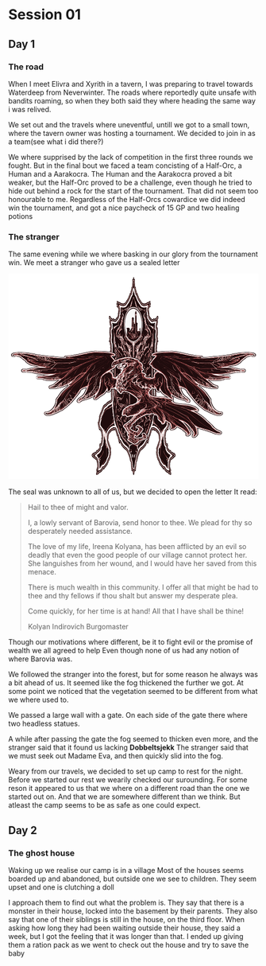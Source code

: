 # Session 01
## Day 1
### The road
When I meet Elivra and Xyrith in a tavern, I was preparing to travel towards Waterdeep from Neverwinter. The roads where reportedly quite unsafe with bandits roaming, so when they both said they where heading the same way i was relived.

We set out and the travels where uneventful, untill we got to a small town, where the tavern owner was hosting a tournament. We decided to join in as a team(see what i did there?)

We where supprised by the lack of competition in the first three rounds we fought. But in the final bout we faced a team concisting of a Half-Orc, a Human and a Aarakocra. 
The Human and the Aarakocra proved a bit weaker, but the Half-Orc proved to be a challenge, even though he tried to hide out behind a rock for the start of the tournament. 
That did not seem too honourable to me.
Regardless of the Half-Orcs cowardice we did indeed win the tournament, and got a nice paycheck of 15 GP and two healing potions

### The stranger
The same evening while we where basking in our glory from the tournament win. We meet a stranger who gave us a sealed letter

![Seal](./Images/UnknownCrest.png)

The seal was unknown to all of us, but we decided to open the letter
It read:

<blockquote> 
Hail to thee of might and valor.

I, a lowly servant of Barovia, send honor to thee. We plead for thy so desperately needed assistance.

The love of my life, Ireena Kolyana, has been afflicted by an evil so deadly that even the good people of our village cannot protect her. She languishes from her wound, and I would have her saved from this menace.

There is much wealth in this community. I offer all that might be had to thee and thy fellows if thou shalt but answer my desperate plea.

Come quickly, for her time is at hand! All that I have shall be thine!

Kolyan Indirovich
Burgomaster
</blockquote> 

Though our motivations where different, be it to fight evil or the promise of wealth we all agreed to help
Even though none of us had any notion of where Barovia was.

We followed the stranger into the forest, but for some reason he always was a bit ahead of us. It seemed like the fog thickened the further we got.
At some point we noticed that the vegetation seemed to be different from what we where used to.

We passed a large wall with a gate. On each side of the gate there where two headless statues.

A while after passing the gate the fog seemed to thicken even more, and the stranger said that it found us lacking **Dobbeltsjekk**
The stranger said that we must seek out Madame Eva, and then quickly slid into the fog.

Weary from our travels, we decided to set up camp to rest for the night. 
Before we started our rest we wearily checked our surounding. For some reson it appeared to us that we where on a different road than the one we started out on. And that we are somewhere different than we think. 
But atleast the camp seems to be as safe as one could expect.

## Day 2
### The ghost house
Waking up we realise our camp is in a village
Most of the houses seems boarded up and abandoned, but outside one we see to children. They seem upset and one is clutching a doll

I approach them to find out what the problem is.
They say that there is a monster in their house, locked into the basement by their parents. They also say that one of their siblings is still in the house, on the third floor.
When asking how long they had been waiting outside their house, they said a week, but I got the feeling that it was longer than that. I ended up giving them a ration pack as we went to check out the house and try to save the baby


